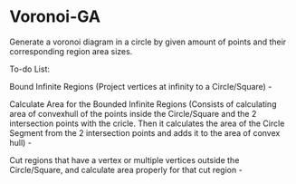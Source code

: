 # Voronoi-GA
Generate a voronoi diagram in a circle by given amount of points and their corresponding region area sizes.


To-do List:


Bound Infinite Regions (Project vertices at infinity to a Circle/Square) - 


Calculate Area for the Bounded Infinite Regions (Consists of calculating area of convexhull of the points inside the Circle/Square and the 2 intersection points with the cricle. Then it calculates the area of the Circle Segment from the 2 intersection points and adds it to the area of convex hull) - 


Cut regions that have a vertex or multiple vertices outside the Circle/Square, and calculate area properly for that cut region -
